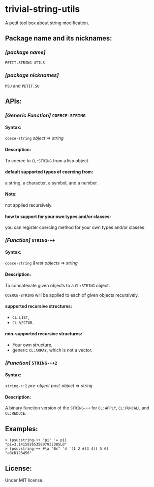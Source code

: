 trivial-string-utils
====

A petit tool box about string modification.

## Package name and its nicknames:

### *[package name]*
`PETIT.STRING-UTILS`

### *[package nicknames]*
`PSU` and `PETIT.SU`

## APIs:

### *[Generic Function]* `COERCE-STRING`
#### Syntax:
`coece-string` *object* => *string*

#### Description: 
To coerce to `CL:STRING` from a lisp object.

#### default supported types of coercing from:
a string, a character, a symbol, and a number.

#### Note:
not applied recursively.

#### how to support for your own types and/or classes:
you can register coercing method for your own types and/or classes.

### *[Function]* `STRING-++`
#### Syntax:
`coece-string` *&rest* *objects* => *string*

#### Description:
To concatenate given objects to a `CL:STRING` object.

`COERCE-STRING` will be applied to each of given objects recursively.

#### supported recursive structures:
- `CL:LIST`,
- `CL:VECTOR`.

#### non-supported recursive structures:
- Your own structure,
- generic `CL:ARRAY`, which is not a vector.

### *[Function]* `STRING-++2`
#### Syntax:
`string-++2` *pre-object* *post-object* => *string*

#### Description:
A binary function version of the `STRING-++` for `CL:APPLY`, `CL:FUNCALL` and `CL:REDUCE`.

## Examples:
    > (psu:string-++ "pi" '= pi)
    "pi=3.1415926535897932385L0"
    > (psu:string-++ #\a "Bc" 'd '(1 2 #(3 4)) 5 6)
    "aBcD123456"

## License:
Under MIT license.
